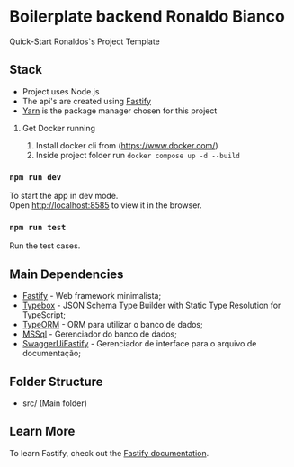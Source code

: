 # Boilerplate backend Ronaldo Bianco

Quick-Start Ronaldos`s Project Template

## Stack

- Project uses Node.js
- The api's are created using [Fastify](https://www.fastify.io/docs/latest/)
- [Yarn](https://yarnpkg.com/) is the package manager chosen for this project

1. Get Docker running

   1. Install docker cli from (https://www.docker.com/)
   1. Inside project folder run `docker compose up -d --build`

### `npm run dev`

To start the app in dev mode.\
Open [http://localhost:8585](http://localhost:8585) to view it in the browser.

### `npm run test`

Run the test cases.

## Main Dependencies

- [Fastify](https://www.fastify.io/docs/latest/) - Web framework minimalista;
- [Typebox](https://github.com/sinclairzx81/typebox) - JSON Schema Type Builder with Static Type Resolution for TypeScript;
- [TypeORM](https://github.com/typeorm/typeorm) - ORM para utilizar o banco de dados;
- [MSSql](https://github.com/tediousjs/node-mssql) - Gerenciador do banco de dados;
- [SwaggerUiFastify](https://github.com/fastify/fastify-swagger) - Gerenciador de interface para o arquivo de documentação;

## Folder Structure

<!-- ```
 src
 ┣ @types
 ┃ ┗ express
 ┃ ┃ ┗ index.d.ts
 ┣ config
 ┣ modules
 ┃ ┗ module_name
 ┃ ┃ ┣ controllers
 ┃ ┃ ┣ dtos
 ┃ ┃ ┣ entities
 ┃ ┃ ┣ repositories
 ┃ ┃ ┃ ┣ memory
 ┃ ┃ ┃ ┣ typeorm
 ┃ ┃ ┣ services
 ┣ shared
 ┃ ┣ container
 ┃ ┣ errors
 ┃ ┃ ┗ AppError.ts
 ┃ ┗ infra
 ┃ ┃ ┣ http
 ┃ ┃ ┃ ┣ middlewares
 ┃ ┃ ┃ ┣ routes
 ┃ ┃ ┃ ┣ app.ts
 ┃ ┃ ┃ ┗ server.ts
 ┃ ┃ ┗ typeorm
 ┃ ┃ ┃ ┣ migrations
 ┃ ┃ ┃ ┗ index.ts
 ┣ utils
 ┗ swagger.json
``` -->

- src/ (Main folder)

## Learn More

To learn Fastify, check out the [Fastify documentation](https://www.fastify.io/docs/latest/).
